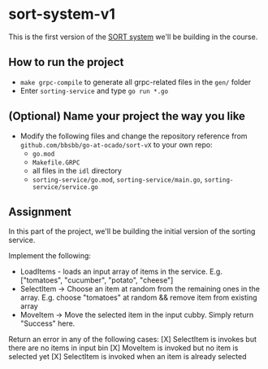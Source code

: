 # sort-system-v1

This is the first version of the [SORT system](https://www.youtube.com/watch?v=BQDliV7w7_8) we'll be building in the course.

## How to run the project
 * `make grpc-compile` to generate all grpc-related files in the `gen/` folder
 * Enter `sorting-service` and type `go run *.go`

## (Optional) Name your project the way you like
 * Modify the following files and change the repository reference from `github.com/bbsbb/go-at-ocado/sort-vX` to your own repo:
   * `go.mod`
   * `Makefile.GRPC`
   * all files in the `idl` directory
   * `sorting-service/go.mod`, `sorting-service/main.go`, `sorting-service/service.go`

## Assignment
In this part of the project, we'll be building the initial version of the sorting service.

Implement the following:
 * LoadItems - loads an input array of items in the service. E.g. ["tomatoes", "cucumber", "potato", "cheese"]
 * SelectItem -> Choose an item at random from the remaining ones in the array. E.g. choose "tomatoes" at random && remove item from existing array
 * MoveItem -> Move the selected item in the input cubby. Simply return "Success" here.

Return an error in any of the following cases:
 [X] SelectItem is invokes but there are no items in input bin
 [X] MoveItem is invoked but no item is selected yet
 [X] SelectItem is invoked when an item is already selected

